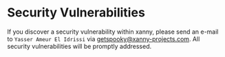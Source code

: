 # Security Vulnerabilities

If you discover a security vulnerability within xanny, please send an e-mail to `Yasser Ameur El Idrissi` via <getspooky@xanny-projects.com>. All security vulnerabilities will be promptly addressed.
